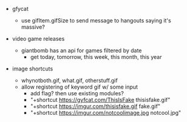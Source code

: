 - gfycat
    - use gifItem.gifSize to send message to hangouts saying it's massive?

- video game releases
    - giantbomb has an api for games filtered by date
        - get today, tomorrow, this week, this month, this year

- image shortcuts
    - whynotboth.gif, what.gif, otherstuff.gif
    - allow registering of keyword gif w/ some input
        - add flag? then use existing modules?
        - "+shortcut https://gyfcat.com/ThisIsFake thisisfake.gif"
        - "+shortcut https://imgur.com/thisisfake.gif fake.gif"
        - "+shortcut https://imgur.com/notcoolimage.jpg notcool.jpg" 

